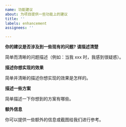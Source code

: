 ```yaml
---
name: 功能建议
about: 为项目提供一些功能上的建议
title: ''
labels: enhancement
assignees: ''

---
```


**你的建议是否涉及到一些现有的问题? 请描述清楚**

简单而清晰的问题描述（例如：当我 xxx 时，我感到很疑惑）。

**描述你想实现的效果**

简单并清晰的描述你想实现的效果是怎样的。

**描述一些方案**

简单描述一下你想到的方案有哪些。

**额外信息**

你可以提供一些额外的信息或截图给我们进行参考。

